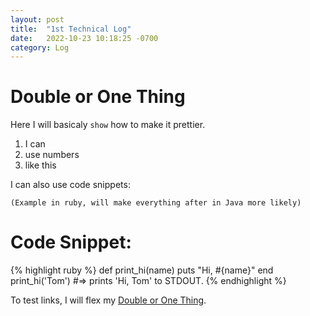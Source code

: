 ```yaml
---
layout: post
title:  "1st Technical Log"
date:   2022-10-23 10:18:25 -0700
category: Log
---
```

# Double or One Thing

Here I will basicaly `show` how to make it prettier. 

1. I can
2. use numbers
3. like this

I can also use code snippets:

`(Example in ruby, will make everything after in Java more likely)`

# Code Snippet:

{% highlight ruby %}
def print_hi(name)
  puts "Hi, #{name}"
end
print_hi('Tom')
#=> prints 'Hi, Tom' to STDOUT.
{% endhighlight %}

To test links, I will flex my [Double or One Thing][cj-dor1].

[cj-dor1]: https://codingcompetitions.withgoogle.com/codejam/round/0000000000877ba5/0000000000aa8e9c